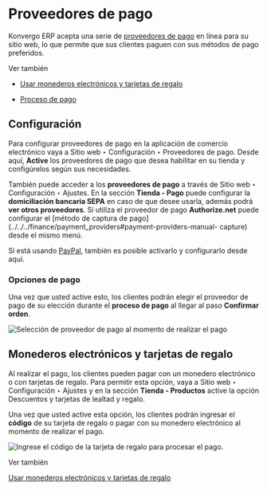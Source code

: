 # Proveedores de pago

Konvergo ERP acepta una serie de [proveedores de
pago](../../../finance/payment_providers) en línea para su sitio web, lo
que permite que sus clientes paguen con sus métodos de pago preferidos.

<div class="alert alert-secondary">
<p class="alert-title">
Ver también</p><ul>
<li><p><a href="../../../sales/sales/products_prices/ewallets_giftcards">Usar monederos electrónicos y tarjetas de regalo</a></p></li>
<li><p><a href="checkout">Proceso de pago</a></p></li>
</ul>
</div>

## Configuración

Para configurar proveedores de pago en la aplicación de comercio electrónico
vaya a Sitio web ‣ Configuración ‣ Proveedores de pago. Desde aquí, **Active**
los proveedores de pago que desea habilitar en su tienda y configúrelos según
sus necesidades.

También puede acceder a los **proveedores de pago** a través de Sitio web ‣
Configuración ‣ Ajustes. En la sección **Tienda - Pago** puede configurar la
**domiciliación bancaria SEPA** en caso de que desee usarla, además podrá
**ver otros proveedores**. Si utiliza el proveedor de pago **Authorize.net**
puede configurar el [método de captura de
pago](../../../finance/payment_providers#payment-providers-manual-
capture) desde el mismo menú.

Si está usando [PayPal](../../../finance/payment_providers/paypal),
también es posible activarlo y configurarlo desde aquí.

### Opciones de pago

Una vez que usted active esto, los clientes podrán elegir el proveedor de pago
de su elección durante el **proceso de pago** al llegar al paso **Confirmar
orden**.

![Selección de proveedor de pago al momento de realizar el
pago](../../../../_images/payments-checkout.png)

## Monederos electrónicos y tarjetas de regalo

Al realizar el pago, los clientes pueden pagar con un monedero electrónico o
con tarjetas de regalo. Para permitir esta opción, vaya a Sitio web ‣
Configuración ‣ Ajustes y en la sección **Tienda - Productos** active la
opción Descuentos y tarjetas de lealtad y regalo.

Una vez que usted active esta opción, los clientes podrán ingresar el
**código** de su tarjeta de regalo o pagar con su monedero electrónico al
momento de realizar el pago.

![Ingrese el código de la tarjeta de regalo para procesar el
pago.](../../../../_images/payments-ewallets-giftcards.png)
<div class="alert alert-secondary">
<p class="alert-title">
Ver también</p><p><a href="../../../sales/sales/products_prices/ewallets_giftcards">Usar monederos electrónicos y tarjetas de regalo</a></p>
</div>

